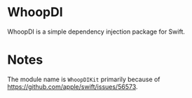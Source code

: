 # WhoopDI

WhoopDI is a simple dependency injection package for Swift.


# Notes

The module name is `WhoopDIKit` primarily because of https://github.com/apple/swift/issues/56573.
